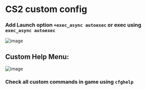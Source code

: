 # CS2 custom config
### Add Launch option `+exec_async autoexec` or exec using `exec_async autoexec`
![image](https://github.com/user-attachments/assets/9f617711-1495-4026-bdc6-f6e56ffea3d3)
## Custom Help Menu:
![image](https://github.com/user-attachments/assets/57a0228f-9065-4dc9-bd44-0cf86533e84c)
### Check all custom commands in game using `cfghelp`
